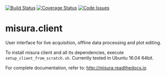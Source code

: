 [![Build Status](https://travis-ci.org/tainstr/misura.client.svg?branch=master)](https://travis-ci.org/tainstr/misura.client)
[![Coverage
Status](https://coveralls.io/repos/github/tainstr/misura.client/badge.svg?branch=master)](https://coveralls.io/github/tainstr/misura.client?branch=master)
[![Code
Issues](https://www.quantifiedcode.com/api/v1/project/b880d05dee3d4a9484f3896ae40f1c0b/badge.svg)](https://www.quantifiedcode.com/app/project/b880d05dee3d4a9484f3896ae40f1c0b)
# misura.client

User interface for live acquisition, offline data processing and plot
editing.

To install misura client and all its dependencies, execute `setup_client_from_scratch.sh`. Currently tested in Ubuntu 16.04 64bit.

For complete documentation, refer to:
http://misura.readthedocs.io
